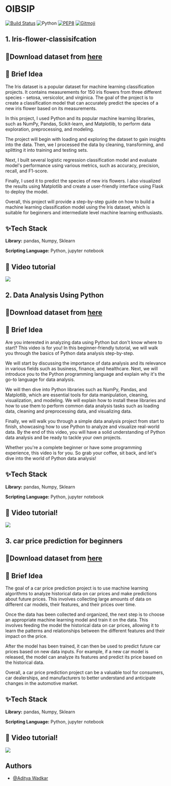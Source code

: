 # OIBSIP

[![Build Status](https://travis-ci.org/swapagarwal/JARVIS-on-Messenger.svg?branch=master)](https://travis-ci.org/swapagarwal/JARVIS-on-Messenger)
![Python](https://img.shields.io/badge/python-3.8.3-blue.svg)
[![PEP8](https://img.shields.io/badge/code%20style-pep8-orange.svg)](https://www.python.org/dev/peps/pep-0008/)
[![Gitmoji](https://img.shields.io/badge/gitmoji-%20🚀%20🐳-FFDD67.svg)](https://gitmoji.carloscuesta.me)

## 1. Iris-flower-classisifcation


## 🌼Download dataset from [here](https://www.kaggle.com/datasets/saurabh00007/iriscsv)
## 🚀 Brief Idea
The Iris dataset is a popular dataset for machine learning classification projects. It contains measurements for 150 iris flowers from three different species - setosa, versicolor, and virginica. The goal of the project is to create a classification model that can accurately predict the species of a new iris flower based on its measurements.

In this project, I used Python and its popular machine learning libraries, such as NumPy, Pandas, Scikit-learn, and Matplotlib, to perform data exploration, preprocessing, and modeling.

The project will begin with loading and exploring the dataset to gain insights into the data. Then, we I processed the data by cleaning, transforming, and splitting it into training and testing sets.

Next, I built several logistic regression classification model and evaluate  model's performance using various metrics, such as accuracy, precision, recall, and F1-score.

Finally, I used it to predict the species of new iris flowers. I also visualized the results using Matplotlib and create a user-friendly interface using Flask to deploy the model.

Overall, this project will provide a step-by-step guide on how to build a machine learning classification model using the Iris dataset, which is suitable for beginners and intermediate level machine learning enthusiasts.


## ✨Tech Stack

**Library:** pandas, Numpy, Sklearn

**Scripting Language:** Python, jupyter notebook

## 🔴 Video tutorial
[<img src="https://user-images.githubusercontent.com/67093170/220947086-1bccabdd-1272-4054-adeb-5399d39cd4b2.png">](https://youtu.be/3eE_OEJclSI)


## 2. Data Analysis Using Python

## 🌼Download dataset from [here](https://www.kaggle.com/datasets/gokulrajkmv/unemployment-in-india)
## 🚀 Brief Idea
Are you interested in analyzing data using Python but don't know where to start? This video is for you! In this beginner-friendly tutorial, we will walk you through the basics of Python data analysis step-by-step.

We will start by discussing the importance of data analysis and its relevance in various fields such as business, finance, and healthcare. Next, we will introduce you to the Python programming language and explain why it's the go-to language for data analysis.

We will then dive into Python libraries such as NumPy, Pandas, and Matplotlib, which are essential tools for data manipulation, cleaning, visualization, and modeling. We will explain how to install these libraries and how to use them to perform common data analysis tasks such as loading data, cleaning and preprocessing data, and visualizing data.

Finally, we will walk you through a simple data analysis project from start to finish, showcasing how to use Python to analyze and visualize real-world data. By the end of this video, you will have a solid understanding of Python data analysis and be ready to tackle your own projects.

Whether you're a complete beginner or have some programming experience, this video is for you. So grab your coffee, sit back, and let's dive into the world of Python data analysis!


## ✨Tech Stack

**Library:** pandas, Numpy, Sklearn

**Scripting Language:** Python, jupyter notebook

## 🔴 Video tutorial!


[<img src="https://user-images.githubusercontent.com/67093170/221611848-7fd20514-0ba1-4138-962f-8f1221acca76.png">](https://youtu.be/UDtwhaVbkvE)


## 3. car price prediction for beginners


## 🌼Download dataset from [here](https://raw.githubusercontent.com/amankharwal/Website-data/master/CarPrice.csv)
## 🚀 Brief Idea
The goal of a car price prediction project is to use machine learning algorithms to analyze historical data on car prices and make predictions about future prices. This involves collecting large amounts of data on different car models, their features, and their prices over time.

Once the data has been collected and organized, the next step is to choose an appropriate machine learning model and train it on the data. This involves feeding the model the historical data on car prices, allowing it to learn the patterns and relationships between the different features and their impact on the price.

After the model has been trained, it can then be used to predict future car prices based on new data inputs. For example, if a new car model is released, the model can analyze its features and predict its price based on the historical data.

Overall, a car price prediction project can be a valuable tool for consumers, car dealerships, and manufacturers to better understand and anticipate changes in the automotive market.


## ✨Tech Stack

**Library:** pandas, Numpy, Sklearn

**Scripting Language:** Python, jupyter notebook

## 🔴 Video tutorial!


[<img src="https://user-images.githubusercontent.com/67093170/221632358-1d9bb5f8-e41b-49b0-b520-854ad8768b77.png">](https://youtu.be/soTuJEScdTA)

## Authors

- [@Aditya Wadkar](https://www.github.com/AdityaWadkar)





